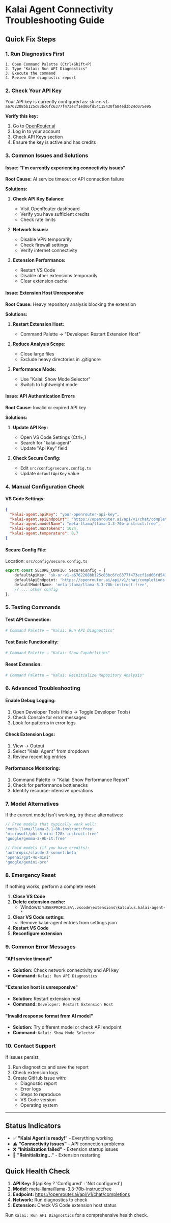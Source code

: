 # Kalai Agent Connectivity Troubleshooting Guide

## Quick Fix Steps

### 1. **Run Diagnostics First**
```
1. Open Command Palette (Ctrl+Shift+P)
2. Type "Kalai: Run API Diagnostics"
3. Execute the command
4. Review the diagnostic report
```

### 2. **Check Your API Key**
Your API key is currently configured as: `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`

**Verify this key:**
1. Go to [OpenRouter.ai](https://openrouter.ai)
2. Log in to your account
3. Check API Keys section
4. Ensure the key is active and has credits

### 3. **Common Issues and Solutions**

#### **Issue: "I'm currently experiencing connectivity issues"**
**Root Cause:** AI service timeout or API connection failure

**Solutions:**
1. **Check API Key Balance:**
   - Visit OpenRouter dashboard
   - Verify you have sufficient credits
   - Check rate limits

2. **Network Issues:**
   - Disable VPN temporarily
   - Check firewall settings
   - Verify internet connectivity

3. **Extension Performance:**
   - Restart VS Code
   - Disable other extensions temporarily
   - Clear extension cache

#### **Issue: Extension Host Unresponsive**
**Root Cause:** Heavy repository analysis blocking the extension

**Solutions:**
1. **Restart Extension Host:**
   - Command Palette → "Developer: Restart Extension Host"

2. **Reduce Analysis Scope:**
   - Close large files
   - Exclude heavy directories in .gitignore

3. **Performance Mode:**
   - Use "Kalai: Show Mode Selector"
   - Switch to lightweight mode

#### **Issue: API Authentication Errors**
**Root Cause:** Invalid or expired API key

**Solutions:**
1. **Update API Key:**
   - Open VS Code Settings (Ctrl+,)
   - Search for "kalai-agent"
   - Update "Api Key" field

2. **Check Secure Config:**
   - Edit `src/config/secure.config.ts`
   - Update `defaultApiKey` value

### 4. **Manual Configuration Check**

#### **VS Code Settings:**
```json
{
  "kalai-agent.apiKey": "your-openrouter-api-key",
  "kalai-agent.apiEndpoint": "https://openrouter.ai/api/v1/chat/completions",
  "kalai-agent.modelName": "meta-llama/llama-3.3-70b-instruct:free",
  "kalai-agent.maxTokens": 1024,
  "kalai-agent.temperature": 0.7
}
```

#### **Secure Config File:**
Location: `src/config/secure.config.ts`
```typescript
export const SECURE_CONFIG: SecureConfig = {
    defaultApiKey: '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',
    defaultApiEndpoint: 'https://openrouter.ai/api/v1/chat/completions',
    defaultModelName: 'meta-llama/llama-3.3-70b-instruct:free',
    // ... other config
};
```

### 5. **Testing Commands**

#### **Test API Connection:**
```bash
# Command Palette → "Kalai: Run API Diagnostics"
```

#### **Test Basic Functionality:**
```bash
# Command Palette → "Kalai: Show Capabilities"
```

#### **Reset Extension:**
```bash
# Command Palette → "Kalai: Reinitialize Repository Analysis"
```

### 6. **Advanced Troubleshooting**

#### **Enable Debug Logging:**
1. Open Developer Tools (Help → Toggle Developer Tools)
2. Check Console for error messages
3. Look for patterns in error logs

#### **Check Extension Logs:**
1. View → Output
2. Select "Kalai Agent" from dropdown
3. Review recent log entries

#### **Performance Monitoring:**
1. Command Palette → "Kalai: Show Performance Report"
2. Check for performance bottlenecks
3. Identify resource-intensive operations

### 7. **Model Alternatives**

If the current model isn't working, try these alternatives:

```typescript
// Free models that typically work well:
'meta-llama/llama-3.1-8b-instruct:free'
'microsoft/phi-3-mini-128k-instruct:free'
'google/gemma-2-9b-it:free'

// Paid models (if you have credits):
'anthropic/claude-3-sonnet:beta'
'openai/gpt-4o-mini'
'google/gemini-pro'
```

### 8. **Emergency Reset**

If nothing works, perform a complete reset:

1. **Close VS Code**
2. **Delete extension cache:**
   - Windows: `%USERPROFILE%\.vscode\extensions\kalculus.kalai-agent-*`
3. **Clear VS Code settings:**
   - Remove kalai-agent entries from settings.json
4. **Restart VS Code**
5. **Reconfigure extension**

### 9. **Common Error Messages**

#### **"API service timeout"**
- **Solution:** Check network connectivity and API key
- **Command:** `Kalai: Run API Diagnostics`

#### **"Extension host is unresponsive"**
- **Solution:** Restart extension host
- **Command:** `Developer: Restart Extension Host`

#### **"Invalid response format from AI model"**
- **Solution:** Try different model or check API endpoint
- **Command:** `Kalai: Show Mode Selector`

### 10. **Contact Support**

If issues persist:
1. Run diagnostics and save the report
2. Check extension logs
3. Create GitHub issue with:
   - Diagnostic report
   - Error logs
   - Steps to reproduce
   - VS Code version
   - Operating system

---

## Status Indicators

- ✅ **"Kalai Agent is ready!"** - Everything working
- ⚠️ **"Connectivity issues"** - API connection problems
- ❌ **"Initialization failed"** - Extension startup issues
- 🔄 **"Reinitializing..."** - Extension restarting

## Quick Health Check

1. **API Key:** ${apiKey ? 'Configured' : 'Not configured'}
2. **Model:** meta-llama/llama-3.3-70b-instruct:free
3. **Endpoint:** https://openrouter.ai/api/v1/chat/completions
4. **Network:** Run diagnostics to check
5. **Extension:** Check VS Code extension host status

Run `Kalai: Run API Diagnostics` for a comprehensive health check.